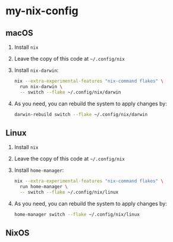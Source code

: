 # my-nix-config

## macOS

1. Install `nix`

1. Leave the copy of this code at `~/.config/nix`

1. Install `nix-darwin`:

   ```sh
   nix --extra-experimental-features "nix-command flakes" \
     run nix-darwin \
     -- switch --flake ~/.config/nix/darwin
   ```

1. As you need, you can rebuild the system to apply changes by:

   ```sh
   darwin-rebuild switch --flake ~/.config/nix/darwin
   ```

## Linux

1. Install `nix`

1. Leave the copy of this code at `~/.config/nix`

1. Install `home-manager`:

   ```sh
   nix --extra-experimental-features "nix-command flakes" \
     run home-manager \
     -- switch --flake ~/.config/nix/linux
   ```

1. As you need, you can rebuild the system to apply changes by:

   ```sh
   home-manager switch --flake ~/.config/nix/linux
   ```

## NixOS
